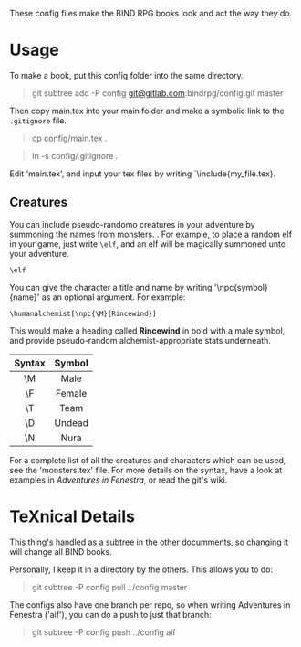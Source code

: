 These config files make the BIND RPG books look and act the way they do.

# Usage

To make a book, put this config folder into the same directory.

> git subtree add -P config git@gitlab.com:bindrpg/config.git master

Then copy main.tex into your main folder and make a symbolic link to the `.gitignore` file.

> cp config/main.tex .

> ln -s config/.gitignore .

Edit 'main.tex', and input your tex files by writing `\include{my_file.tex}.

## Creatures

You can include pseudo-randomo creatures in your adventure by summoning the names from monsters.
.  For example, to place a random elf in your game, just write `\elf`, and an elf will be magically summoned unto your adventure.

```
\elf
```

You can give the character a title and name by writing '\npc{symbol}{name}' as an optional argument.
For example:

```
\humanalchemist[\npc{\M}{Rincewind}]

```

This would make a heading called **Rincewind** in bold with a male symbol, and provide pseudo-random alchemist-appropriate stats underneath.

| Syntax | Symbol |
|:------:|:------:|
| \\M    | Male   |
| \\F    | Female |
| \\T    | Team   |
| \\D    | Undead |
| \\N    | Nura   |

For a complete list of all the creatures and characters which can be used, see the 'monsters.tex' file.
For more details on the syntax, have a look at examples in *Adventures in Fenestra*, or read the git's wiki.

# TeXnical Details

This thing's handled as a subtree in the other documments, so changing it will change all BIND books.

Personally, I keep it in a directory by the others.  This allows you to do:

> git subtree -P config pull ../config master

The configs also have one branch per repo, so when writing Adventures in Fenestra ('aif'), you can do a push to just that branch:

> git subtree -P config push ../config aif

